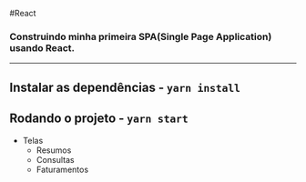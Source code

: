 #React

### Construindo minha primeira SPA(Single Page Application) usando React.

---
Instalar as dependências - `yarn install`
---
Rodando o projeto - `yarn start`
---
- Telas
    - Resumos
    - Consultas
    - Faturamentos
    
    
